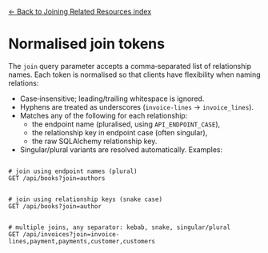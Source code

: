 [← Back to Joining Related Resources index](index.md)

# Normalised join tokens
The `join` query parameter accepts a comma‑separated list of relationship
names. Each token is normalised so that clients have flexibility when naming
relations:
- Case‑insensitive; leading/trailing whitespace is ignored.
- Hyphens are treated as underscores (`invoice-lines` → `invoice_lines`).
- Matches any of the following for each relationship:
    - the endpoint name (pluralised, using `API_ENDPOINT_CASE`),
    - the relationship key in endpoint case (often singular),
    - the raw SQLAlchemy relationship key.
- Singular/plural variants are resolved automatically.
Examples:
```

# join using endpoint names (plural)
GET /api/books?join=authors


# join using relationship keys (snake case)
GET /api/books?join=author


# multiple joins, any separator: kebab, snake, singular/plural
GET /api/invoices?join=invoice-lines,payment,payments,customer,customers
```


